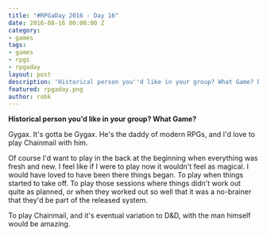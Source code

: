 ```yaml
---
title: "#RPGaDay 2016 - Day 16"
date: 2016-08-16 00:00:00 Z
category:
- games
tags:
- games
- rpgs
- rpgaday
layout: post
description: 'Historical person you''d like in your group? What Game? Day 16 of #RPGaDay.'
featured: rpgaday.png
author: robk
---
```


**Historical person you'd like in your group? What Game?**

Gygax. It's gotta be Gygax. He's the daddy of modern RPGs, and I'd love to play Chainmail with him.

Of course I'd want to play in the back at the beginning when everything was fresh and new. I feel like if I were to play now it wouldn't feel as magical. I would have loved to have been there things began. To play when things started to take off. To play those sessions where things didn't work out quite as planned, or when they worked out so well that it was a no-brainer that they'd be part of the released system.

To play Chainmail, and it's eventual variation to D&D, with the man himself would be amazing.

